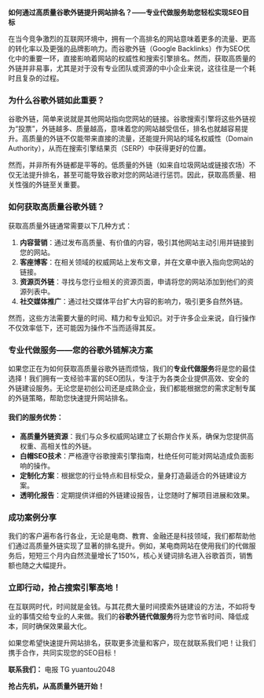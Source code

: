 **如何通过高质量谷歌外链提升网站排名？——专业代做服务助您轻松实现SEO目标**

在当今竞争激烈的互联网环境中，拥有一个高排名的网站意味着更多的流量、更高的转化率以及更强的品牌影响力。而谷歌外链（Google Backlinks）作为SEO优化中的重要一环，直接影响着网站的权威性和搜索引擎排名。然而，获取高质量的外链并非易事，尤其是对于没有专业团队或资源的中小企业来说，这往往是一个耗时且复杂的过程。

### 为什么谷歌外链如此重要？

谷歌外链，简单来说就是其他网站指向您网站的链接。谷歌搜索引擎将这些外链视为“投票”，外链越多、质量越高，意味着您的网站越受信任，排名也就越容易提升。高质量的外链不仅能带来直接的流量，还能提升网站的域名权威性（Domain Authority），从而在搜索引擎结果页（SERP）中获得更好的位置。

然而，并非所有外链都是平等的。低质量的外链（如来自垃圾网站或链接农场）不仅无法提升排名，甚至可能导致谷歌对您的网站进行惩罚。因此，获取高质量、相关性强的外链至关重要。

### 如何获取高质量谷歌外链？

获取高质量外链通常需要以下几种方式：
1. **内容营销**：通过发布高质量、有价值的内容，吸引其他网站主动引用并链接到您的网站。
2. **客座博客**：在相关领域的权威网站上发布文章，并在文章中嵌入指向您网站的链接。
3. **资源页外链**：寻找与您行业相关的资源页面，申请将您的网站添加到他们的资源列表中。
4. **社交媒体推广**：通过社交媒体平台扩大内容的影响力，吸引更多自然外链。

然而，这些方法需要大量的时间、精力和专业知识。对于许多企业来说，自行操作不仅效率低下，还可能因为操作不当而适得其反。

### 专业代做服务——您的谷歌外链解决方案

如果您正在为如何获取高质量谷歌外链而烦恼，我们的**专业代做服务**将是您的最佳选择！我们拥有一支经验丰富的SEO团队，专注于为各类企业提供高效、安全的外链建设服务。无论您是初创公司还是成熟企业，我们都能根据您的需求定制专属的外链策略，帮助您快速提升网站排名。

#### 我们的服务优势：
- **高质量外链资源**：我们与众多权威网站建立了长期合作关系，确保为您提供高权重、高相关性的外链。
- **白帽SEO技术**：严格遵守谷歌搜索引擎指南，杜绝任何可能对网站造成负面影响的操作。
- **定制化方案**：根据您的行业特点和目标受众，量身打造最适合的外链建设方案。
- **透明化报告**：定期提供详细的外链建设报告，让您随时了解项目进展和效果。

### 成功案例分享

我们的客户遍布各行各业，无论是电商、教育、金融还是科技领域，我们都帮助他们通过高质量外链实现了显著的排名提升。例如，某电商网站在使用我们的代做服务后，短短三个月内自然流量增长了150%，核心关键词排名进入谷歌首页，销售额也随之大幅提升。

### 立即行动，抢占搜索引擎高地！

在互联网时代，时间就是金钱。与其花费大量时间摸索外链建设的方法，不如将专业的事情交给专业的人来做。我们的**谷歌外链代做服务**将为您节省时间、降低成本，同时确保效果最大化。

如果您希望快速提升网站排名，获取更多流量和客户，现在就联系我们吧！让我们携手合作，共同实现您的SEO目标！

**联系我们：**
电报 TG yuantou2048

**抢占先机，从高质量外链开始！**
